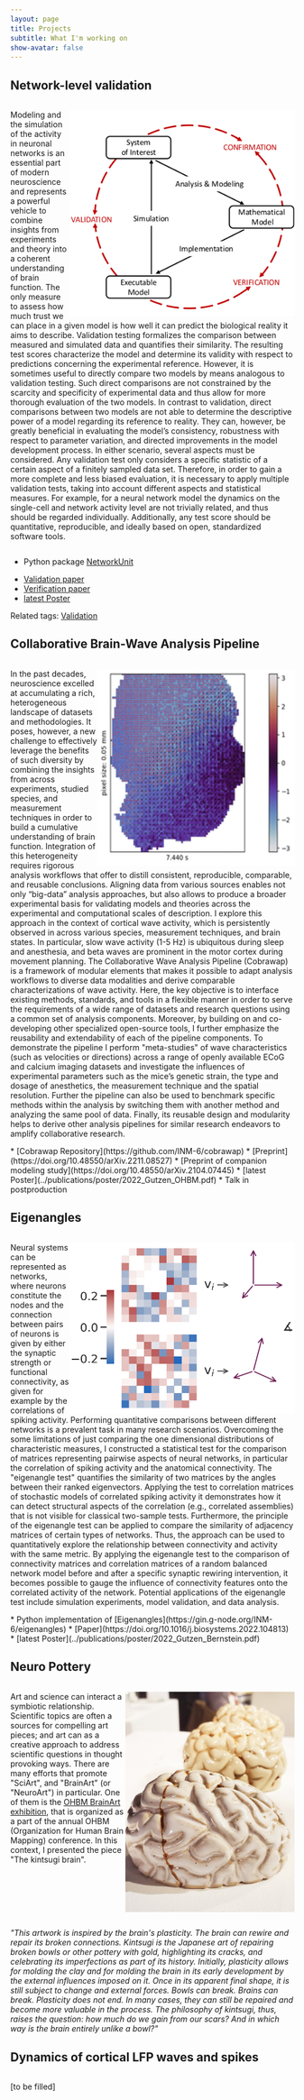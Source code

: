 ```yaml
---
layout: page
title: Projects
subtitle: What I'm working on
show-avatar: false
---
```


## Network-level validation
<p style="display:inline-block">
<img src="/assets/img/validation_environment.png" style="float:right" alt="" width="400"/>
Modeling and the simulation of the activity in neuronal networks is an essential part of modern neuroscience and represents a powerful vehicle to combine insights from experiments and theory into a coherent understanding of brain function.
The only measure to assess how much trust we can place in a given model is how well it can predict the biological reality it aims to describe. Validation testing formalizes the comparison between measured and simulated data and quantifies their similarity. The resulting test scores characterize the model and determine its validity with respect to predictions concerning the experimental reference. However, it is sometimes useful to directly compare two models by means analogous to validation testing. Such direct comparisons are not constrained by the scarcity and specificity of experimental data and thus allow for more thorough evaluation of the two models. In contrast to validation, direct comparisons between two models are not able to determine the descriptive power of a model regarding its reference to reality. They can, however, be greatly beneficial in evaluating the model’s consistency, robustness with respect to parameter variation, and directed improvements in the model development process.
In either scenario, several aspects must be considered. Any validation test only considers a specific statistic of a certain aspect of a finitely sampled data set. Therefore, in order to gain a more complete and less biased evaluation, it is necessary to apply multiple validation tests, taking into account different aspects and statistical measures. For example, for a neural network model the dynamics on the single-cell and network activity level are not trivially related, and thus should be regarded individually. Additionally, any test score should be quantitative, reproducible, and ideally based on open, standardized software tools.
</p>
<!-- <br> -->

* Python package [NetworkUnit](https://github.com/INM-6/NetworkUnit)
<!-- * Interactive tutorial [notebook](https://gke.mybinder.org/v2/gh/INM-6/NetworkUnit/master?filepath=examples%2Findex.ipynb) -->
* [Validation paper](https://doi.org/10.3389/fninf.2018.00090)
* [Verification paper](https://doi.org/10.3389/fninf.2018.00081)
* [latest Poster](../publications/poster/2019_Gutzen_NWG.pdf)

Related tags: [Validation](../tags/#validation)
<!-- ![](/assets/rasterplot.png)
![](/assets/validation_results.png) -->

## Collaborative Brain-Wave Analysis Pipeline 
<p style="display:inline-block">
<img src="/assets/img/slow_waves.gif" style="float:right" alt="" width="350"/>
In the past decades, neuroscience excelled at accumulating a rich, heterogeneous landscape of datasets and methodologies. It poses, however, a new challenge to effectively leverage the benefits of such diversity by combining the insights from across experiments, studied species, and measurement techniques in order to build a cumulative understanding of brain function. 
Integration of this heterogeneity requires rigorous analysis workflows that offer to distill consistent, reproducible, comparable, and reusable conclusions. Aligning data from various sources enables not only “big-data” analysis approaches, but also allows to produce a broader experimental basis for validating models and theories across the experimental and computational scales of description. 
I explore this approach in the context of cortical wave activity, which is persistently observed in across various species, measurement techniques, and brain states. In particular, slow wave activity (1-5 Hz) is ubiquitous during sleep and anesthesia, and beta waves are prominent in the motor cortex during movement planning.
The Collaborative Wave Analysis Pipeline (Cobrawap) is a framework of modular elements that makes it possible to adapt analysis workflows to diverse data modalities and derive comparable characterizations of wave activity. Here, the key objective is to interface existing methods, standards, and tools in a flexible manner in order to serve the requirements of a wide range of datasets and research questions using a common set of analysis components. Moreover, by building on and co-developing other specialized open-source tools, I further emphasize the reusability and extendability of each of the pipeline components. 
To demonstrate the pipeline I perform "meta-studies" of wave characteristics (such as velocities or directions) across a range of openly available ECoG and calcium imaging datasets and investigate the influences of experimental parameters such as the mice’s genetic strain, the type and dosage of anesthetics, the measurement technique and the spatial resolution. Further the pipeline can also be used to benchmark
specific methods within the analysis by switching them with another method and analyzing the same pool of data. Finally, its reusable design  and modularity helps to derive other analysis pipelines for similar research endeavors to amplify collaborative research.
</p>
<!-- <br> -->
* [Cobrawap Repository](https://github.com/INM-6/cobrawap)
* [Preprint](https://doi.org/10.48550/arXiv.2211.08527)
* [Preprint of companion modeling study](https://doi.org/10.48550/arXiv.2104.07445)
* [latest Poster](../publications/poster/2022_Gutzen_OHBM.pdf)
* Talk in postproduction

<!-- Related tags: [Validation](../tags/#validation) -->

## Eigenangles 
<p style="display:inline-block">
<img src="/assets/img/eigenangles.png" style="float:right" alt="" width="400"/>
Neural systems can be represented as networks, where neurons constitute the nodes and the connection between pairs of neurons is given by either the synaptic strength or functional connectivity, as given for example by the correlations of spiking activity.
Performing quantitative comparisons between different networks is a prevalent task in many research scenarios. Overcoming the some limitations of just comparing the one dimensional distributions of characteristic measures, I constructed a statistical test for the
comparison of matrices representing pairwise aspects of neural networks, in particular the correlation of spiking activity and the anatomical connectivity. 
The "eigenangle test" quantifies the similarity of two matrices by the angles between their ranked eigenvectors. Applying the test to correlation matrices of stochastic models of correlated spiking activity it demonstrates how it can detect structural aspects of the correlation (e.g., correlated assemblies) that is not visible for classical two-sample tests.
Furthermore, the principle of the eigenangle test can be applied to compare the similarity of adjacency matrices of certain types of networks. Thus, the approach can be used to quantitatively explore the relationship between connectivity and activity with the same metric. By applying the eigenangle test to the comparison of connectivity matrices and correlation matrices of a random balanced network model before and after a specific synaptic rewiring intervention, it becomes possible to gauge the influence of connectivity features onto the correlated activity of the network. Potential applications of the eigenangle test include simulation experiments, model validation, and data analysis.
</p>
<!-- <br> -->
* Python implementation of [Eigenangles](https://gin.g-node.org/INM-6/eigenangles)
* [Paper](https://doi.org/10.1016/j.biosystems.2022.104813)
* [latest Poster](../publications/poster/2022_Gutzen_Bernstein.pdf)

<!-- ![](/assets/rasterplot.png)
![](/assets/validation_results.png) -->


## Neuro Pottery 
<p style="display:inline-block">
<img src="/assets/img/post_kintsugi_brain/close-up_exhibition_shot.jpeg" style="float:right" alt="" width="300"/>
Art and science can interact a symbiotic relationship. Scientific topics are often a sources for compelling art pieces; and art can as a creative approach to address scientific questions in thought provoking ways. There are many efforts that promote "SciArt", and "BrainArt" (or "NeuroArt") in particular. One of them is the  <a href="https://ohbm-brainart.github.io">OHBM BrainArt exhibition</a>, that is organized as a part of the annual OHBM (Organization for Human Brain Mapping) conference. In this context, I presented the piece "The kintsugi brain".
<p style="font-style: italic;">
"This artwork is inspired by the brain's plasticity. The brain can rewire and repair its broken connections. Kintsugi is the Japanese art of repairing broken bowls or other pottery with gold, highlighting its cracks, and celebrating its imperfections as part of its history. Initially, plasticity allows for molding the clay and for molding the brain in its early development by the external influences imposed on it. Once in its apparent final shape, it is still subject to change and external forces. Bowls can break. Brains can break. Plasticity does not end. In many cases, they can still be repaired and become more valuable in the process. The philosophy of kintsugi, thus, raises the question: how much do we gain from our scars? And in which way is the brain entirely unlike a bowl?"
</p>
</p>


## Dynamics of cortical LFP waves and spikes 
<p style="display:inline-block">
<!-- <img src="/assets/img/post_kintsugi_brain/20210818_112047.jpg" style="float:right" alt="" width="400"/> -->
[to be filled]
</p>


<!-- <h2 class="details-empty"> Links to related projects</h2>

<div style="content: ''; clear: both; display: table;">
<a href="https://elephant.readthedocs.io/en/latest/" style="float: left; width: 20%; padding: 5px">
<img src="https://elephant.readthedocs.io/en/latest/_static/elephant_logo_sidebar.png" alt="Elephant" style="padding-top: 10px;">
</a>
&nbsp; &nbsp; &nbsp; &nbsp;
<a href="https://neo.readthedocs.io/en/latest/" style="float: left; width: 20%; padding: 5px">
<img src="https://neo.readthedocs.io/en/latest/_images/neologo.png" alt="Neo" style="padding-top: 40px;">
</a>
&nbsp; &nbsp; &nbsp; &nbsp;
<a href="https://github.com/scidash/sciunit" style="float: left; width: 20%; padding: 5px">
<img src="https://raw.githubusercontent.com/scidash/assets/master/logos/SciUnit/sci-unit-square-small.png" alt="SciUnit" style="padding-left: 10px; padding-right: 10px;">
</a>
&nbsp; &nbsp; &nbsp; &nbsp;
<a href="https://wiki.ebrains.eu/bin/view/Main/" style="float: left; width: 20%; padding: 5px">
<img src="/assets/img/ebrains_logo.png" alt="EBRAINS" style="padding-left: 15px; padding-right:15px;">
</a>
</div> -->

<!--# Side projects
    workflow management
    real-time collaborative online html editor-->
